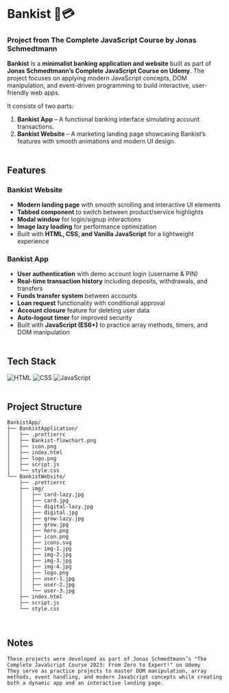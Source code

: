 # Bankist 💸💳
### Project from The Complete JavaScript Course by Jonas Schmedtmann

**Bankist** is a **minimalist banking application and website** built as part of **Jonas Schmedtmann’s Complete JavaScript Course on Udemy**. The project focuses on applying modern JavaScript concepts, DOM manipulation, and event-driven programming to build interactive, user-friendly web apps.

It consists of two parts:
1. **Bankist App** – A functional banking interface simulating account transactions.
2. **Bankist Website** – A marketing landing page showcasing Bankist’s features with smooth animations and modern UI design.
<br><br>

## Features
### Bankist Website
- **Modern landing page** with smooth scrolling and interactive UI elements
- **Tabbed component** to switch between product/service highlights
- **Modal window** for login/signup interactions
- **Image lazy loading** for performance optimization
- Built with **HTML, CSS, and Vanilla JavaScript** for a lightweight experience

### Bankist App
- **User authentication** with demo account login (username & PIN)
- **Real-time transaction history** including deposits, withdrawals, and transfers
- **Funds transfer system** between accounts
- **Loan request** functionality with conditional approval
- **Account closure** feature for deleting user data
- **Auto-logout timer** for improved security
- Built with **JavaScript (ES6+)** to practice array methods, timers, and DOM manipulation
<br><br>

## Tech Stack
![HTML](https://img.shields.io/badge/HTML-%23E34F26.svg?logo=html5&logoColor=white)
![CSS](https://img.shields.io/badge/CSS-1572B6?logo=css3&logoColor=fff)
![JavaScript](https://img.shields.io/badge/JavaScript-F7DF1E?logo=javascript&logoColor=000)
<br><br> 

## Project Structure
```
BankistApp/
├── BankistApplication/
│   ├── .prettierrc
│   ├── Bankist-flowchart.png
│   ├── icon.png
│   ├── index.html
│   ├── logo.png
│   ├── script.js
│   └── style.css
└── BankistWebsite/
    ├── .prettierrc
    ├── img/
    │   ├── card-lazy.jpg
    │   ├── card.jpg
    │   ├── digital-lazy.jpg
    │   ├── digital.jpg
    │   ├── grow-lazy.jpg
    │   ├── grow.jpg
    │   ├── hero.png
    │   ├── icon.png
    │   ├── icons.svg
    │   ├── img-1.jpg
    │   ├── img-2.jpg
    │   ├── img-3.jpg
    │   ├── img-4.jpg
    │   ├── logo.png
    │   ├── user-1.jpg
    │   ├── user-2.jpg
    │   └── user-3.jpg
    ├── index.html
    ├── script.js
    └── style.css
```
<br>

## Notes
```
These projects were developed as part of Jonas Schmedtmann’s "The Complete JavaScript Course 2023: From Zero to Expert!" on Udemy
They serve as practice projects to master DOM manipulation, array methods, event handling, and modern JavaScript concepts while creating both a dynamic app and an interactive landing page.
```
<br><br>
